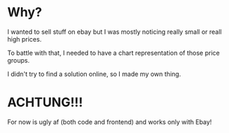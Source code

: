 # Why?
I wanted to sell stuff on ebay but I was mostly noticing really small or reall high prices.

To battle with that, I needed to have a chart representation of those price groups.

I didn't try to find a solution online, so I made my own thing.

# ACHTUNG!!!
For now is ugly af (both code and frontend) and works only with Ebay!